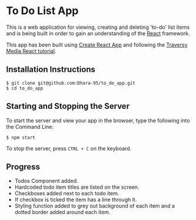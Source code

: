 # To Do List App

This is a web application for viewing, creating and deleting 'to-do' list items and is being built in order to gain an understanding of the [React](https://reactjs.org/) framework. 

This app has been built using [Create React App](https://create-react-app.dev/docs/getting-started/) and following the [Traversy Media React tutorial](https://www.youtube.com/watch?v=sBws8MSXN7A&t=702s).

## Installation Instructions
```
$ git clone git@github.com:Dhara-95/to_do_app.git
$ cd to_do_app
```

## Starting and Stopping the Server
To start the server and view your app in the browser, type the following into the Command Line:

```
$ npm start
```

To stop the server, press ```CTRL + C``` on the keyboard. 

## Progress
- Todos Component added.
- Hardcoded todo item titles are listed on the screen. 
- Checkboxes added next to each todo item. 
- If checkbox is ticked the item has a line through it. 
- Styling function added to grey out background of each item and a dotted border added around each item. 